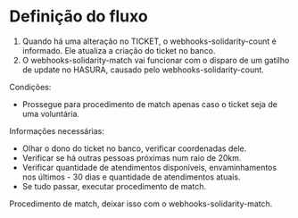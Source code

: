 # Definição do fluxo

1. Quando há uma alteração no TICKET, o webhooks-solidarity-count é informado.
Ele atualiza a criação do ticket no banco.
2. O webhooks-solidarity-match vai funcionar com o disparo de um gatilho de update no HASURA, causado pelo webhooks-solidarity-count.

Condições:

- Prossegue para procedimento de match apenas caso o ticket seja de uma voluntária.

Informações necessárias:

- Olhar o dono do ticket no banco, verificar coordenadas dele.
- Verificar se há outras pessoas próximas num raio de 20km.
- Verificar quantidade de atendimentos disponíveis, envaminhamentos nos últimos - 30 dias e quantidade de atendimentos atuais.
- Se tudo passar, executar procedimento de match.

Procedimento de match, deixar isso com o webhooks-solidarity-match.
